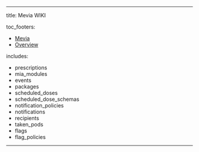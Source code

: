 ---

title: Mevia WIKI

toc_footers:
  - <a href='www.mevia.se'>Mevia</a>
  - <a href='/'>Overview</a>

includes:
  - prescriptions
  - mia_modules
  - events
  - packages
  - scheduled_doses
  - scheduled_dose_schemas
  - notification_policies
  - notifications
  - recipients
  - taken_pods
  - flags
  - flag_policies

---